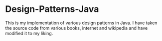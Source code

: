 # Design-Patterns-Java
This is my implementation of various design patterns in Java.
I have taken the source code from various books, internet and wikipedia and have modified it to my liking.
